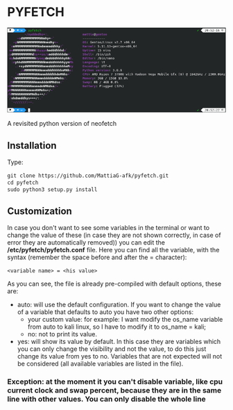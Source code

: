 # PYFETCH
![alt text](https://github.com/MattiaG-afk/pyfetch/blob/main/pyfetch.png)

A revisited python version of neofetch

## Installation
Type:
```shell
git clone https://github.com/MattiaG-afk/pyfetch.git
cd pyfetch
sudo python3 setup.py install
```

## Customization
In case you don't want to see some variables in the terminal or want to change the value of these (in case they are not shown correctly, in case of error they are automatically removed)) you can edit the **/etc/pyfetch/pyfetch.conf** file. Here you can find all the variable, with the syntax (remember the space before and after the = character):
```shell
<variable name> = <his value>
```
As you can see, the file is already pre-compiled with default options, these are:
* auto: will use the default configuration. If you want to change the value of a variable that defaults to auto you have two other options:
  * your custom value: for example: I want modify the os_name variable from auto to kali linux, so I have to modify it to os_name = kali;
  * no: not to print its value.
* yes: will show its value by default. In this case they are variables which you can only change the visibility and not the value, to do this just change its value from yes to no.
Variables that are not expected will not be considered (all available variables are listed in the file).
### Exception: at the moment it you can't disable variable, like cpu current clock and swap percent, because they are in the same line with other values. You can only disable the whole line
